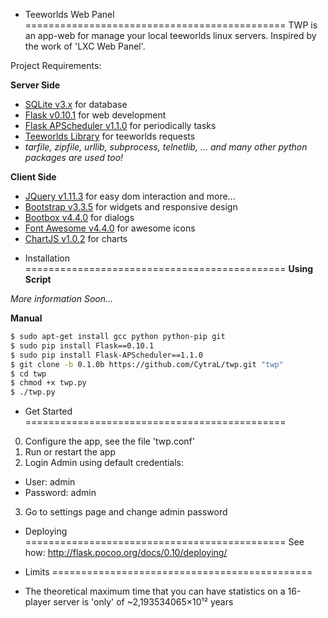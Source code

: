 + Teeworlds Web Panel
=============================================
TWP is an app-web for manage your local teeworlds linux servers. Inspired by the work of 'LXC Web Panel'.


Project Requirements:

**Server Side**
- [SQLite v3.x](https://www.sqlite.org/) for database
- [Flask v0.10.1](http://flask.pocoo.org/) for web development
 - [Flask APScheduler v1.1.0](https://github.com/viniciuschiele/flask-apscheduler) for periodically tasks
- [Teeworlds Library](https://blog.mnus.de/2011/07/teeworlds-serverlist-library-for-python/) for teeworlds requests
- *tarfile, zipfile, urllib, subprocess, telnetlib, ... and many other python packages are used too!*

**Client Side**
- [JQuery v1.11.3](http://jquery.com/) for easy dom interaction and more...
 - [Bootstrap v3.3.5](http://getbootstrap.com/) for widgets and responsive design
 - [Bootbox v4.4.0](http://bootboxjs.com/) for dialogs
- [Font Awesome v4.4.0](http://fontawesome.io/) for awesome icons
- [ChartJS v1.0.2](http://www.chartjs.org/) for charts


+ Installation
=============================================
**Using Script**

*More information Soon...*

**Manual**
```bash
$ sudo apt-get install gcc python python-pip git
$ sudo pip install Flask==0.10.1
$ sudo pip install Flask-APScheduler==1.1.0
$ git clone -b 0.1.0b https://github.com/CytraL/twp.git "twp"
$ cd twp
$ chmod +x twp.py
$ ./twp.py
```

+ Get Started
=============================================
0. Configure the app, see the file 'twp.conf'
1. Run or restart the app
2. Login Admin using default credentials:
 * User: admin
 * Password: admin
3. Go to settings page and change admin password


+ Deploying
=============================================
See how: http://flask.pocoo.org/docs/0.10/deploying/


+ Limits
=============================================
- The theoretical maximum time that you can have statistics on a 16-player server is 'only' of ~2,193534065×10¹² years